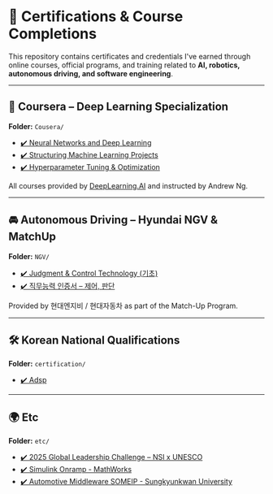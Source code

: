 # 📜 Certifications & Course Completions

This repository contains certificates and credentials I've earned through online courses, official programs, and training related to **AI, robotics, autonomous driving, and software engineering**.

---

## 🧠 Coursera – Deep Learning Specialization

**Folder:** `Cousera/`

- [✔️ Neural Networks and Deep Learning](https://github.com/weedmo/certifications/blob/main/Cousera/Coursera%20Neural%20Networks%20and%20Deep%20Learning.pdf)
- [✔️ Structuring Machine Learning Projects](https://github.com/weedmo/certifications/blob/main/Cousera/Coursera%20Structuring%20Machine%20Learning%20Projects.pdf)
- [✔️ Hyperparameter Tuning & Optimization](https://github.com/weedmo/certifications/blob/main/Cousera/Coursera%20Improving%20Deep%20Neural%20Networks%20Hyperparameter%20Tuning%20Regularization%20and%20Optimization.pdf)

All courses provided by [DeepLearning.AI](https://www.deeplearning.ai/) and instructed by Andrew Ng.

---

## 🚘 Autonomous Driving – Hyundai NGV & MatchUp

**Folder:** `NGV/`

- [✔️ Judgment & Control Technology (기초)]([./NGV/HyundaiNGV_ControlJudgement.pdf](https://github.com/weedmo/certifications/blob/main/NGV/HyndaiNGV_certification.pdf))
- [✔️ 직무능력 인증서 – 제어, 판단]([./NGV/HyundaiNGV_Capability.pdf](https://github.com/weedmo/certifications/blob/main/NGV/Job%20Competency%20Certificate_Control_Judgment.pdf))

Provided by 현대엔지비 / 현대자동차 as part of the Match-Up Program.

---

## 🛠 Korean National Qualifications

**Folder:** `certification/`

- [✔️ Adsp]([./certification/Simulink_Onramp.pdf](https://github.com/weedmo/certifications/blob/main/certification/Adsp.pdf))

---

## 🌍 Etc

**Folder:** `etc/`

- [✔️ 2025 Global Leadership Challenge – NSI x UNESCO]([./etc/NSI_GlobalLeadership.pdf](https://github.com/weedmo/certifications/blob/main/etc/%5B2025%20Global%20Leadership%20Challenge%20Online%20Class%5D%20Certificate%20of%20Completion.pdf))
- [✔️ Simulink Onramp - MathWorks]([./etc/NSI_GlobalLeadership.pdf](https://github.com/weedmo/certifications/blob/main/etc/simulink%20onramp.pdf))
- [✔️ Automotive Middleware SOMEIP - Sungkyunkwan University]([./etc/NSI_GlobalLeadership.pdf](https://github.com/weedmo/certifications/blob/main/etc/Automotive%20Middleware%20SOMEIP.jpg))
